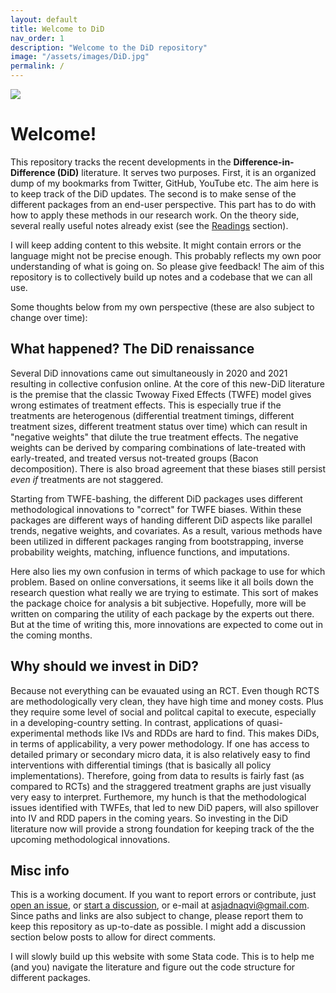 ```yaml
---
layout: default
title: Welcome to DiD
nav_order: 1
description: "Welcome to the DiD repository"
image: "/assets/images/DiD.jpg"
permalink: /
---
```


<img src="../../../assets/images/did_banner.jpg">

# Welcome!

This repository tracks the recent developments in the **Difference-in-Difference (DiD)** literature. It serves two purposes. First, it is an organized dump of my bookmarks from Twitter, GitHub, YouTube etc. The aim here is to keep track of the DiD updates. The second is to make sense of the different packages from an end-user perspective. This part has to do with how to apply these methods in our research work. On the theory side, several really useful notes already exist (see the [Readings](https://asjadnaqvi.github.io/DiD/docs/reading) section).

I will keep adding content to this website. It might contain errors or the language might not be precise enough. This probably reflects my own poor understanding of what is going on. So please give feedback! The aim of this repository is to collectively build up notes and a codebase that we can all use. 

Some thoughts below from my own perspective (these are also subject to change over time):


## What happened? The DiD renaissance

Several DiD innovations came out simultaneously in 2020 and 2021 resulting in collective confusion online. At the core of this new-DiD literature is the premise that the classic Twoway Fixed Effects (TWFE) model gives wrong estimates of treatment effects. This is especially true if the treatments are heterogenous (differential treatment timings, different treatment sizes, different treatment status over time) which can result in "negative weights" that dilute the true treatment effects. The negative weights can be derived by comparing combinations of late-treated with early-treated, and treated versus not-treated groups (Bacon decomposition). There is also broad agreement that these biases still persist *even if* treatments are not staggered. 

Starting from TWFE-bashing, the different DiD packages uses different methodological innovations to "correct" for TWFE biases. Within these packages are different ways of handing different DiD aspects like parallel trends, negative weights, and covariates. As a result, various methods have been utilized in different packages ranging from bootstrapping, inverse probability weights, matching, influence functions, and imputations. 

Here also lies my own confusion in terms of which package to use for which problem. Based on online conversations, it seems like it all boils down the research question what really we are trying to estimate. This sort of makes the package choice for analysis a bit subjective. Hopefully, more will be written on comparing the utility of each package by the experts out there. But at the time of writing this, more innovations are expected to come out in the coming months.


## Why should we invest in DiD?

Because not everything can be evauated using an RCT. Even though RCTS are methodologically very clean, they have high time and money costs. Plus they require some level of social and politcal capital to execute, especially in a developing-country setting. In contrast, applications of quasi-experimental methods like IVs and RDDs are hard to find. This makes DiDs, in terms of applicability, a very power methodology. If one has access to detailed primary or secondary micro data, it is also relatively easy to find interventions with differential timings (that is basically all policy implementations). Therefore, going from data to results is fairly fast (as compared to RCTs) and the straggered treatment graphs are just visually very easy to interpret. Furthemore, my hunch is that the methodological issues identified with TWFEs, that led to new DiD papers, will also spillover into IV and RDD papers in the coming years. So investing in the DiD literature now will provide a strong foundation for keeping track of the the upcoming methodological innovations.


## Misc info

This is a working document. If you want to report errors or contribute, just [open an issue](https://github.com/AsjadNaqvi/DiD/issues), or [start a discussion](https://github.com/asjadnaqvi/DiD/discussions), or e-mail at asjadnaqvi@gmail.com. Since paths and links are also subject to change, please report them to keep this repository as up-to-date as possible. I might add a discussion section below posts to allow for direct comments.

I will slowly build up this website with some Stata code. This is to help me (and you) navigate the literature and figure out the code structure for different packages.



